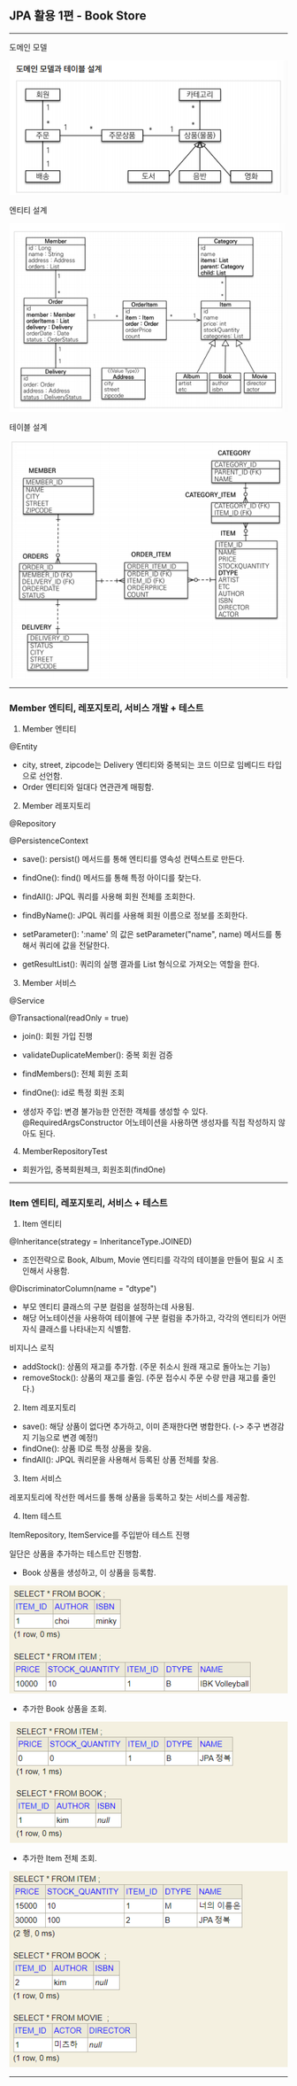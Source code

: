 ## JPA 활용 1편 - Book Store

--------------------
도메인 모델

![](img/domain_model.png)

엔티티 설계

![](img/entity.png)

테이블 설계

![](img/table.png)

---------------------

### Member 엔티티, 레포지토리, 서비스 개발 + 테스트 

1. Member 엔티티 

@Entity
* city, street, zipcode는 Delivery 엔티티와 중복되는 코드 이므로 임베디드 타입으로 선언함.
* Order 엔티티와 일대다 연관관계 매핑함.

2. Member 레포지토리

@Repository

@PersistenceContext 
* save(): persist() 메서드를 통해 엔티티를 영속성 컨텍스트로 만든다. 
* findOne(): find() 메서드를 통해 특정 아이디를 찾는다. 
* findAll(): JPQL 쿼리를 사용해 회원 전체를 조회한다. 
* findByName(): JPQL 쿼리를 사용해 회원 이름으로 정보를 조회한다. 


* setParameter(): ':name' 의 값은 setParameter("name", name) 메서드를 통해서 쿼리에 값을 전달한다. 
* getResultList(): 쿼리의 실행 결과를 List 형식으로 가져오는 역할을 한다. 
3. Member 서비스

@Service

@Transactional(readOnly = true)
* join(): 회원 가입 진행
* validateDuplicateMember(): 중복 회원 검증
* findMembers(): 전체 회원 조회
* findOne(): id로 특정 회원 조회 


* 생성자 주입: 변경 불가능한 안전한 객체를 생성할 수 있다. @RequiredArgsConstructor 어노테이션을 사용하면 생성자를 직접 작성하지 않아도 된다. 

4. MemberRepositoryTest

* 회원가입, 중복회원체크, 회원조회(findOne)

-------------------------

### Item 엔티티, 레포지토리, 서비스  + 테스트

1. Item 엔티티

@Inheritance(strategy = InheritanceType.JOINED) 

* 조인전략으로 Book, Album, Movie 엔티티를 각각의 테이블을 만들어 필요 시 조인해서 사용함. 

@DiscriminatorColumn(name = "dtype")

* 부모 엔티티 클래스의 구분 컬럼을 설정하는데 사용됨. 
* 해당 어노테이션을 사용하여 테이블에 구분 컬럼을 추가하고, 각각의 엔티티가 어떤 자식 클래스를 나타내는지 식별함. 

비지니스 로직

* addStock(): 상품의 재고를 추가함. (주문 취소시 원래 재고로 돌아노는 기능)
* removeStock(): 상품의 재고를 줄임. (주문 접수시 주문 수량 만큼 재고를 줄인다.)

2. Item 레포지토리

* save(): 해당 상품이 없다면 추가하고, 이미 존재한다면 병합한다. (-> 추구 변경감지 기능으로 변경 예정!)
* findOne(): 상품 ID로 특정 상품을 찾음.
* findAll(): JPQL 쿼리문을 사용해서 등록된 상품 전체를 찾음.

3. Item 서비스

레포지토리에 작선한 메서드를 통해 상품을 등록하고 찾는 서비스를 제공함. 

4. Item 테스트

ItemRepository, ItemService를 주입받아 테스트 진행

일단은 상품을 추가하는 테스트만 진행함. 

* Book 상품을 생성하고, 이 상품을 등록함. 

![](img/itemTest.png)

* 추가한 Book 상품을 조회.

![](img/bookFind.png)

* 추가한 Item 전체 조회.

![](img/allItem.png)

--------------------

